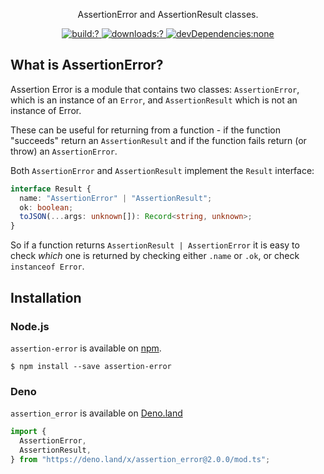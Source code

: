 <p align=center>
  AssertionError and AssertionResult classes.
</p>

<p align=center>
  <a href="https://github.com/chaijs/assertion-error/actions">
    <img
      alt="build:?"
      src="https://github.com/chaijs/assertion-error/actions/workflows/nodejs.yml/badge.svg"
    />
  </a><a href="https://www.npmjs.com/package/assertion-error">
    <img
      alt="downloads:?"
      src="https://img.shields.io/npm/dm/assertion-error.svg"
    />
  </a><a href="">
    <img
      alt="devDependencies:none"
      src="https://img.shields.io/badge/dependencies-none-brightgreen"
    />
  </a>
</p>

## What is AssertionError?

Assertion Error is a module that contains two classes: `AssertionError`, which
is an instance of an `Error`, and `AssertionResult` which is not an instance of
Error.

These can be useful for returning from a function - if the function "succeeds"
return an `AssertionResult` and if the function fails return (or throw) an
`AssertionError`.

Both `AssertionError` and `AssertionResult` implement the `Result` interface:

```typescript
interface Result {
  name: "AssertionError" | "AssertionResult";
  ok: boolean;
  toJSON(...args: unknown[]): Record<string, unknown>;
}
```

So if a function returns `AssertionResult | AssertionError` it is easy to check
_which_ one is returned by checking either `.name` or `.ok`, or check
`instanceof Error`.

## Installation

### Node.js

`assertion-error` is available on [npm](http://npmjs.org).

```
$ npm install --save assertion-error
```

### Deno

`assertion_error` is available on
[Deno.land](https://deno.land/x/assertion_error)

```typescript
import {
  AssertionError,
  AssertionResult,
} from "https://deno.land/x/assertion_error@2.0.0/mod.ts";
```
